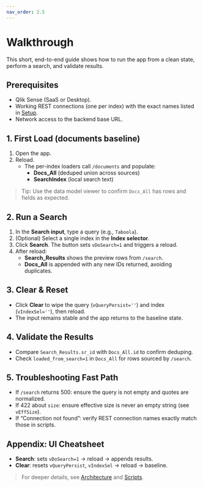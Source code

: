 ```yaml
---
nav_order: 2.5
---
```


# Walkthrough

This short, end-to-end guide shows how to run the app from a clean state, perform a search, and validate results.

## Prerequisites
- Qlik Sense (SaaS or Desktop).
- Working REST connections (one per index) with the exact names listed in [Setup](./setup.md).
- Network access to the backend base URL.

## 1. First Load (documents baseline)
1. Open the app.
2. Reload.  
   - The per-index loaders call `/documents` and populate:
     - **Docs_All** (deduped union across sources)
     - **SearchIndex** (local search text)

> Tip: Use the data model viewer to confirm `Docs_All` has rows and fields as expected.

## 2. Run a Search
1. In the **Search input**, type a query (e.g., `Taboola`).
2. (Optional) Select a single index in the **Index selector**.
3. Click **Search**. The button sets `vDoSearch=1` and triggers a reload.
4. After reload:
   - **Search_Results** shows the preview rows from `/search`.
   - **Docs_All** is appended with any new IDs returned, avoiding duplicates.

## 3. Clear & Reset
- Click **Clear** to wipe the query (`vQueryPersist=''`) and index (`vIndexSel=''`), then reload.
- The input remains stable and the app returns to the baseline state.

## 4. Validate the Results
- Compare `Search_Results.sr_id` with `Docs_All.id` to confirm deduping.
- Check `loaded_from_search=1` in `Docs_All` for rows sourced by `/search`.

## 5. Troubleshooting Fast Path
- If `/search` returns 500: ensure the query is not empty and quotes are normalized.
- If 422 about `size`: ensure effective size is never an empty string (see `vEffSize`).
- If “Connection not found”: verify REST connection names exactly match those in scripts.

## Appendix: UI Cheatsheet
- **Search**: sets `vDoSearch=1` → reload → appends results.
- **Clear**: resets `vQueryPersist`, `vIndexSel` → reload → baseline.

> For deeper details, see [Architecture](./architecture.md) and [Scripts](./scripts.md).
